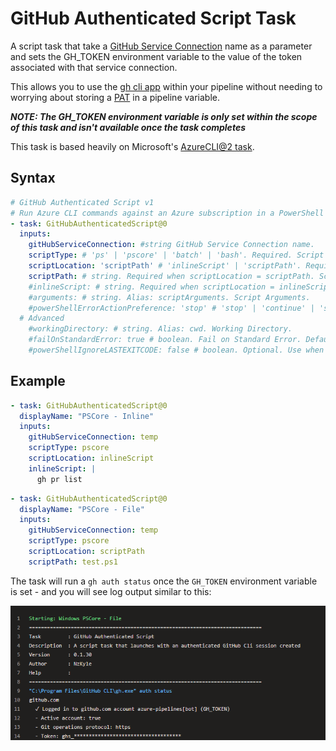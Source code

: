 # GitHub Authenticated Script Task

A script task that take a [GitHub Service Connection](https://learn.microsoft.com/en-us/azure/devops/pipelines/library/service-endpoints?view=azure-devops#github-service-connection) name as a parameter and sets the GH_TOKEN environment variable to the value of the token associated with that service connection. 

This allows you to use the [gh cli app](https://cli.github.com/manual/gh) within your pipeline without needing to worrying about storing a [PAT](https://docs.github.com/en/authentication/keeping-your-account-and-data-secure/managing-your-personal-access-tokens) in a pipeline variable.  

**_NOTE: The GH_TOKEN environment variable is only set within the scope of this task and isn't available once the task completes_**

This task is based heavily on Microsoft's [AzureCLI@2 task](https://learn.microsoft.com/en-us/azure/devops/pipelines/tasks/reference/azure-cli-v2?view=azure-pipelines). 

## Syntax

```yaml
# GitHub Authenticated Script v1
# Run Azure CLI commands against an Azure subscription in a PowerShell Core/Shell script when running on Linux agent or PowerShell/PowerShell Core/Batch script when running on Windows agent.
- task: GitHubAuthenticatedScript@0
  inputs:
    gitHubServiceConnection: #string GitHub Service Connection name. 
    scriptType: # 'ps' | 'pscore' | 'batch' | 'bash'. Required. Script Type. 
    scriptLocation: 'scriptPath' # 'inlineScript' | 'scriptPath'. Required. Script Location. Default: scriptPath.
    scriptPath: # string. Required when scriptLocation = scriptPath. Script Path. 
    #inlineScript: # string. Required when scriptLocation = inlineScript. Inline Script. 
    #arguments: # string. Alias: scriptArguments. Script Arguments. 
    #powerShellErrorActionPreference: 'stop' # 'stop' | 'continue' | 'silentlyContinue'. Optional. Use when scriptType = ps || scriptType = pscore. ErrorActionPreference. Default: stop.
  # Advanced
    #workingDirectory: # string. Alias: cwd. Working Directory. 
    #failOnStandardError: true # boolean. Fail on Standard Error. Default: true.
    #powerShellIgnoreLASTEXITCODE: false # boolean. Optional. Use when scriptType = ps || scriptType = pscore. Ignore $LASTEXITCODE. Default: false.
```

## Example

```yaml
- task: GitHubAuthenticatedScript@0
  displayName: "PSCore - Inline"
  inputs:
    gitHubServiceConnection: temp
    scriptType: pscore
    scriptLocation: inlineScript
    inlineScript: |
      gh pr list
```

```yaml
- task: GitHubAuthenticatedScript@0
  displayName: "PSCore - File"
  inputs:
    gitHubServiceConnection: temp
    scriptType: pscore
    scriptLocation: scriptPath
    scriptPath: test.ps1    
```
The task will run a `gh auth status` once the `GH_TOKEN` environment variable is set - and you will see log output similar to this:

![gf-auth-status-pipeline.png](gf-auth-status-pipeline.png)